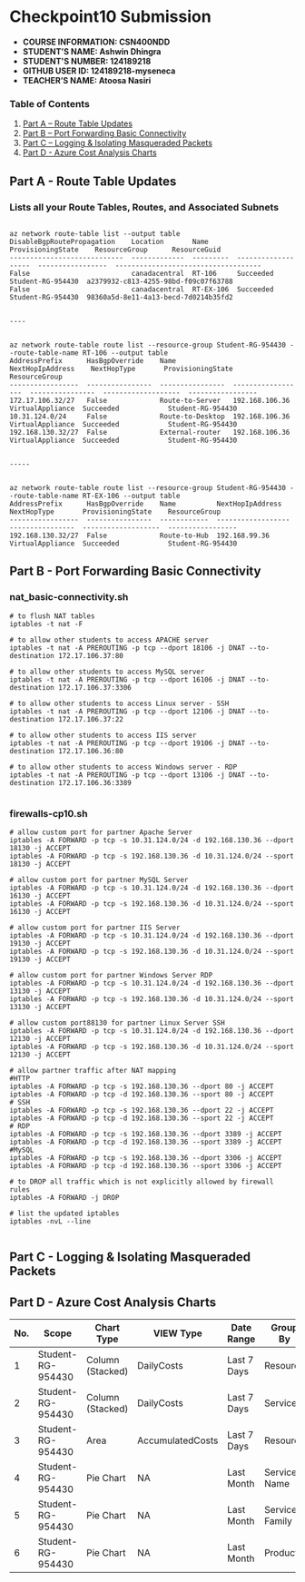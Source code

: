 # Checkpoint10 Submission

- **COURSE INFORMATION: CSN400NDD**
- **STUDENT’S NAME: Ashwin Dhingra**
- **STUDENT'S NUMBER: 124189218**
- **GITHUB USER ID: 124189218-myseneca**
- **TEACHER’S NAME: Atoosa Nasiri**


### Table of Contents

1. [Part A – Route Table Updates](#Part-A-–-Route-Table-Updates)
2. [Part B – Port Forwarding Basic Connectivity](#Part-B-–-Port-Forwarding-Basic-Connectivity)
3. [Part C – Logging & Isolating Masqueraded Packets](#Part-C-–-Logging-&-Isolating-Masqueraded-Packets)
4. [Part D - Azure Cost Analysis Charts](#Part-D---Azure-Cost-Analysis-Charts)



## Part A - Route Table Updates

### Lists all your Route Tables, Routes, and Associated Subnets

```

az network route-table list --output table
DisableBgpRoutePropagation    Location       Name       ProvisioningState    ResourceGroup      ResourceGuid
----------------------------  -------------  ---------  -------------------  -----------------  ------------------------------------
False                         canadacentral  RT-106     Succeeded            Student-RG-954430  a2379932-c813-4255-98bd-f09c07f63788
False                         canadacentral  RT-EX-106  Succeeded            Student-RG-954430  98360a5d-8e11-4a13-becd-7d0214b35fd2


----


az network route-table route list --resource-group Student-RG-954430 --route-table-name RT-106 --output table
AddressPrefix      HasBgpOverride    Name              NextHopIpAddress    NextHopType       ProvisioningState    ResourceGroup
-----------------  ----------------  ----------------  ------------------  ----------------  -------------------  -----------------
172.17.106.32/27   False             Route-to-Server   192.168.106.36      VirtualAppliance  Succeeded            Student-RG-954430
10.31.124.0/24     False             Route-to-Desktop  192.168.106.36      VirtualAppliance  Succeeded            Student-RG-954430
192.168.130.32/27  False             External-router   192.168.106.36      VirtualAppliance  Succeeded            Student-RG-954430


-----


az network route-table route list --resource-group Student-RG-954430 --route-table-name RT-EX-106 --output table
AddressPrefix      HasBgpOverride    Name          NextHopIpAddress    NextHopType       ProvisioningState    ResourceGroup
-----------------  ----------------  ------------  ------------------  ----------------  -------------------  -----------------
192.168.130.32/27  False             Route-to-Hub  192.168.99.36       VirtualAppliance  Succeeded            Student-RG-954430

```


## Part B - Port Forwarding Basic Connectivity

### nat_basic-connectivity.sh

```
# to flush NAT tables
iptables -t nat -F

# to allow other students to access APACHE server 
iptables -t nat -A PREROUTING -p tcp --dport 18106 -j DNAT --to-destination 172.17.106.37:80

# to allow other students to access MySQL server 
iptables -t nat -A PREROUTING -p tcp --dport 16106 -j DNAT --to-destination 172.17.106.37:3306

# to allow other students to access Linux server - SSH 
iptables -t nat -A PREROUTING -p tcp --dport 12106 -j DNAT --to-destination 172.17.106.37:22

# to allow other students to access IIS server 
iptables -t nat -A PREROUTING -p tcp --dport 19106 -j DNAT --to-destination 172.17.106.36:80

# to allow other students to access Windows server - RDP 
iptables -t nat -A PREROUTING -p tcp --dport 13106 -j DNAT --to-destination 172.17.106.36:3389


```

### firewalls-cp10.sh

```
# allow custom port for partner Apache Server
iptables -A FORWARD -p tcp -s 10.31.124.0/24 -d 192.168.130.36 --dport 18130 -j ACCEPT
iptables -A FORWARD -p tcp -s 192.168.130.36 -d 10.31.124.0/24 --sport 18130 -j ACCEPT

# allow custom port for partner MySQL Server
iptables -A FORWARD -p tcp -s 10.31.124.0/24 -d 192.168.130.36 --dport 16130 -j ACCEPT
iptables -A FORWARD -p tcp -s 192.168.130.36 -d 10.31.124.0/24 --sport 16130 -j ACCEPT

# allow custom port for partner IIS Server
iptables -A FORWARD -p tcp -s 10.31.124.0/24 -d 192.168.130.36 --dport 19130 -j ACCEPT
iptables -A FORWARD -p tcp -s 192.168.130.36 -d 10.31.124.0/24 --sport 19130 -j ACCEPT

# allow custom port for partner Windows Server RDP
iptables -A FORWARD -p tcp -s 10.31.124.0/24 -d 192.168.130.36 --dport 13130 -j ACCEPT
iptables -A FORWARD -p tcp -s 192.168.130.36 -d 10.31.124.0/24 --sport 13130 -j ACCEPT

# allow custom port88130 for partner Linux Server SSH
iptables -A FORWARD -p tcp -s 10.31.124.0/24 -d 192.168.130.36 --dport 12130 -j ACCEPT
iptables -A FORWARD -p tcp -s 192.168.130.36 -d 10.31.124.0/24 --sport 12130 -j ACCEPT

# allow partner traffic after NAT mapping
#HTTP
iptables -A FORWARD -p tcp -s 192.168.130.36 --dport 80 -j ACCEPT
iptables -A FORWARD -p tcp -d 192.168.130.36 --sport 80 -j ACCEPT
# SSH
iptables -A FORWARD -p tcp -s 192.168.130.36 --dport 22 -j ACCEPT
iptables -A FORWARD -p tcp -d 192.168.130.36 --sport 22 -j ACCEPT
# RDP
iptables -A FORWARD -p tcp -s 192.168.130.36 --dport 3389 -j ACCEPT
iptables -A FORWARD -p tcp -d 192.168.130.36 --sport 3389 -j ACCEPT
#MySQL
iptables -A FORWARD -p tcp -s 192.168.130.36 --dport 3306 -j ACCEPT
iptables -A FORWARD -p tcp -d 192.168.130.36 --sport 3306 -j ACCEPT

# to DROP all traffic which is not explicitly allowed by firewall rules
iptables -A FORWARD -j DROP

# list the updated iptables
iptables -nvL --line


```


## Part C - Logging & Isolating Masqueraded Packets



## Part D - Azure Cost Analysis Charts


| No. | Scope | Chart Type | VIEW Type |  Date Range | Group By | Granularity| Example |
|-|-|-|-|-|-|-|-|
|1|Student-RG-954430| Column (Stacked) | DailyCosts | Last 7 Days | Resource | Daily | <img src="images/PARTD/Screenshot-1.png" alt="dashbooard" title="image" alt="Daily Cost Barchart" style="float: left; margin-right: 10px;" /> |
|2|Student-RG-954430| Column (Stacked) | DailyCosts | Last 7 Days | Service | Daily | <img src="images/PARTD/Screenshot-2.png" alt="Daily Cost Service-Barchart.jpg" style="float: left; margin-right: 10px;" /> |
|3|Student-RG-954430| Area| AccumulatedCosts | Last 7 Days | Resource | Accumulated | <img src="images/PARTD/Screenshot-3.png" alt="Accumulated Resource Barchart" style="float: left; margin-right: 10px;" /> |
|4|Student-RG-954430| Pie Chart | NA | Last Month | Service Name | NA | <img src="images/PARTD/Screenshot-4.png" alt="Service Name Piechart" style="float: left; margin-right: 10px;" /> |
|5|Student-RG-954430| Pie Chart | NA | Last Month | Service Family | NA | <img src="images/PARTD/Screenshot-5.png" alt="Service Family Piechart" style="float: left; margin-right: 10px;" /> |
|6|Student-RG-954430| Pie Chart | NA | Last Month | Product | NA | <img src="images/PARTD/Screenshot-6.png" alt="Product Piechart" style="float: left; margin-right: 10px;" /> |
